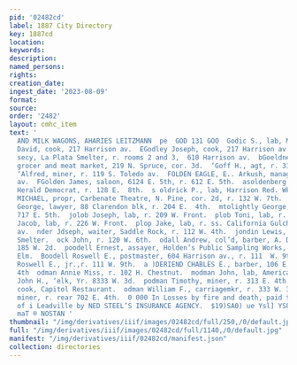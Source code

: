 ```yaml
---
pid: '02482cd'
label: 1887 City Directory
key: 1887cd
location: 
keywords: 
description: 
named_persons: 
rights: 
creation_date: 
ingest_date: '2023-08-09'
format: 
source: 
order: '2482'
layout: cmhc_item
text: '                                                                               FUICHER
  AND MILK WAGONS, AHARIES LEITZMANN  pe  GOD 131 GOO  Godic S., lab, Manville Smelter.  BGodley
  David, cook, 217 Harrison av.  EGodley Joseph, cook, 217 Harrison av.  kGoebel Adolph,
  secy, La Plata Smelter, r. rooms 2 and 3,  610 Harrison av.  bGoeldner Gustave,
  grocer and meat market, 219 N. Spruce, cor. 3d.  ‘Goff H., agt, r. 316 N. Hemlock.  okey
  ‘Alfred, miner, r. 119 S. Toledo av.  FOLDEN EAGLE, E.. Arkush, manager, 621 Harrison
  av.  FGolden James, saloon, 6124 E. 5th, r. 612 E. 5th.  asoldenberg Mark L., manager,
  Herald Democrat, r. 128 E.  8th.  s oldrick P., lab, Harrison Red. Wks.  GOLDSMITH
  MICHAEL, propr, Carbenate Theatre, N. Pine, cor. 2d, r. 132 W. 7th.  fGoldthwaite
  George, lawyer, 88 Clarendon blk, r. 204 E.  4th.  mtolightly George, miner, bds.
  717 E. 5th.  jolob Joseph, lab, r. 209 W. Front.  plob Toni, lab, r. 209 W. Front.  obich
  Jacob, lab, r. 226 W. Front.  plop Jake, lab, r. ss. California Gulch, foot Harrison
  av.  nder Jdseph, waiter, Saddle Rock, r. 112 W. 4th.  jondin Lewis, lab, American
  Smelter.  ock John, r. 120 W. 6th.  odall Andrew, col’d, barber, A. De Barr, r.
  185 W. 2d.  poodell Ernest, assayer, Holden’s Public Sampling Works,  , 4.419 W.
  Elm.  Boodell Roswell E., postmaster, 604 Harrison av., r. 111  W. 9th.  soodell
  Roswell E., jr.,r. 111 W. 9th.  a )DERIEND CHABLES E., barber, 106 E. 6th, r. 422  "
  4th  odman Annie Miss, r. 102 H. Chestnut.  modman John, lab, American Smelter.  bodman
  John H., ‘elk, Yr. 8333 W. 3d.  podman Timothy, miner, r. 313 E. 4th.  sodman William,
  cook, Capitol Restaurant.  odman William F., carriagemkr, r. 333 W. 3d.  rich Elliott,
  miner, r. rear 702 E. 4th.  0 000 In Losses by fire and death, paid to the Citizens
  of i Leadville by NED STEEL’S INSURANCE AGENCY.  $19)SA0) ue Ysl] YS814 ener va,
  maT ® NOSTAN '
thumbnail: "/img/derivatives/iiif/images/02482cd/full/250,/0/default.jpg"
full: "/img/derivatives/iiif/images/02482cd/full/1140,/0/default.jpg"
manifest: "/img/derivatives/iiif/02482cd/manifest.json"
collection: directories
---
```

